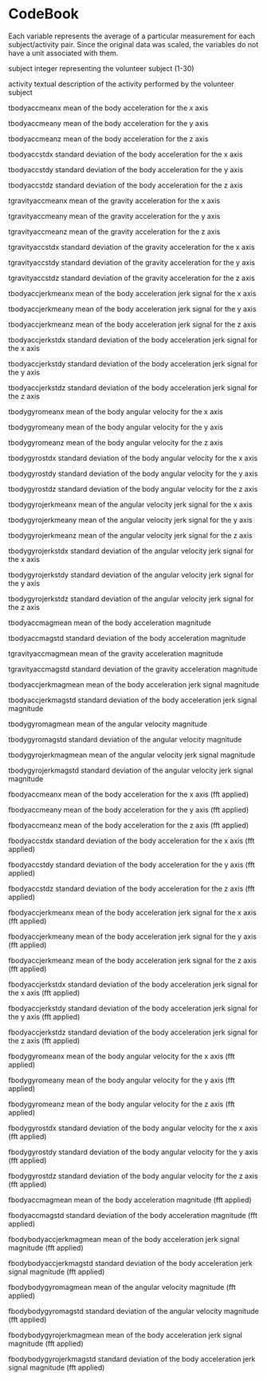 CodeBook
========

Each variable represents the average of a particular measurement
for each subject/activity pair. Since the original data was scaled,
the variables do not have a unit associated with them.

subject
    integer representing the volunteer subject (1-30)

activity
    textual description of the activity performed by the volunteer subject

tbodyaccmeanx
    mean of the body acceleration for the x axis

tbodyaccmeany
    mean of the body acceleration for the y axis

tbodyaccmeanz
    mean of the body acceleration for the z axis

tbodyaccstdx
    standard deviation of the body acceleration for the x axis

tbodyaccstdy
    standard deviation of the body acceleration for the y axis

tbodyaccstdz
    standard deviation of the body acceleration for the z axis

tgravityaccmeanx
    mean of the gravity acceleration for the x axis
 
tgravityaccmeany
    mean of the gravity acceleration for the y axis

tgravityaccmeanz
    mean of the gravity acceleration for the z axis

tgravityaccstdx
    standard deviation of the gravity acceleration for the x axis

tgravityaccstdy
    standard deviation of the gravity acceleration for the y axis

tgravityaccstdz
    standard deviation of the gravity acceleration for the z axis

tbodyaccjerkmeanx
    mean of the body acceleration jerk signal for the x axis 

tbodyaccjerkmeany
    mean of the body acceleration jerk signal for the y axis

tbodyaccjerkmeanz
    mean of the body acceleration jerk signal for the z axis

tbodyaccjerkstdx
    standard deviation of the body acceleration jerk signal for the x axis

tbodyaccjerkstdy
    standard deviation of the body acceleration jerk signal for the y axis

tbodyaccjerkstdz
    standard deviation of the body acceleration jerk signal for the z axis

tbodygyromeanx
    mean of the body angular velocity for the x axis

tbodygyromeany
    mean of the body angular velocity for the y axis

tbodygyromeanz
    mean of the body angular velocity for the z axis

tbodygyrostdx
    standard deviation of the body angular velocity for the x axis

tbodygyrostdy
    standard deviation of the body angular velocity for the y axis

tbodygyrostdz
    standard deviation of the body angular velocity for the z axis

tbodygyrojerkmeanx
    mean of the angular velocity jerk signal for the x axis

tbodygyrojerkmeany
    mean of the angular velocity jerk signal for the y axis

tbodygyrojerkmeanz
    mean of the angular velocity jerk signal for the z axis

tbodygyrojerkstdx
    standard deviation of the angular velocity jerk signal for the x axis

tbodygyrojerkstdy
    standard deviation of the angular velocity jerk signal for the y axis

tbodygyrojerkstdz
    standard deviation of the angular velocity jerk signal for the z axis

tbodyaccmagmean
    mean of the body acceleration magnitude

tbodyaccmagstd
    standard deviation of the body acceleration magnitude

tgravityaccmagmean
    mean of the gravity acceleration magnitude

tgravityaccmagstd
    standard deviation of the gravity acceleration magnitude

tbodyaccjerkmagmean
    mean of the body acceleration jerk signal magnitude

tbodyaccjerkmagstd
    standard deviation of the body acceleration jerk signal magnitude

tbodygyromagmean
    mean of the angular velocity magnitude

tbodygyromagstd
    standard deviation of the angular velocity magnitude

tbodygyrojerkmagmean
    mean of the angular velocity jerk signal magnitude

tbodygyrojerkmagstd
    standard deviation of the angular velocity jerk signal magnitude

fbodyaccmeanx
    mean of the body acceleration for the x axis (fft applied)

fbodyaccmeany
    mean of the body acceleration for the y axis (fft applied)

fbodyaccmeanz
    mean of the body acceleration for the z axis (fft applied)

fbodyaccstdx
    standard deviation of the body acceleration for the x axis (fft applied)

fbodyaccstdy
    standard deviation of the body acceleration for the y axis (fft applied)

fbodyaccstdz
    standard deviation of the body acceleration for the z axis (fft applied)

fbodyaccjerkmeanx
    mean of the body acceleration jerk signal for the x axis (fft applied)

fbodyaccjerkmeany
    mean of the body acceleration jerk signal for the y axis (fft applied)

fbodyaccjerkmeanz
    mean of the body acceleration jerk signal for the z axis (fft applied)

fbodyaccjerkstdx
    standard deviation of the body acceleration jerk signal for the x axis (fft applied)

fbodyaccjerkstdy
    standard deviation of the body acceleration jerk signal for the y axis (fft applied)

fbodyaccjerkstdz
    standard deviation of the body acceleration jerk signal for the z axis (fft applied)

fbodygyromeanx
    mean of the body angular velocity for the x axis (fft applied)

fbodygyromeany
    mean of the body angular velocity for the y axis (fft applied)

fbodygyromeanz
    mean of the body angular velocity for the z axis (fft applied)

fbodygyrostdx
    standard deviation of the body angular velocity for the x axis (fft applied)

fbodygyrostdy
    standard deviation of the body angular velocity for the y axis (fft applied)

fbodygyrostdz
    standard deviation of the body angular velocity for the z axis (fft applied)

fbodyaccmagmean
    mean of the body acceleration magnitude (fft applied)

fbodyaccmagstd
    standard deviation of the body acceleration magnitude (fft applied)

fbodybodyaccjerkmagmean
    mean of the body acceleration jerk signal magnitude (fft applied)

fbodybodyaccjerkmagstd
    standard deviation of the body acceleration jerk signal magnitude (fft applied)

fbodybodygyromagmean
    mean of the angular velocity magnitude (fft applied)

fbodybodygyromagstd
    standard deviation of the angular velocity magnitude (fft applied)

fbodybodygyrojerkmagmean
    mean of the body acceleration jerk signal magnitude (fft applied)

fbodybodygyrojerkmagstd
    standard deviation of the body acceleration jerk signal magnitude (fft applied)

